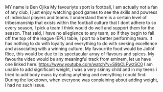 MY name is Ben Ojika
My favouriyte sport is football, I am actually not a fan of any club, I just enjoy watching good games to see the skills and powress of individual players and teams.
I understand there is a certain level of tribesmanship that exists within the football culture that I dont adhere to so every season, I pick a team I think would do well and support them for the season.
That said, I have no allegience to any team, so if they begin to fall off the top of the league (EPL) table, I port to a better performing team.
It has nothing to do with loyalty and everything to do with seeking excellence and associating with a winning culture.
My favourrite food would be Jollof Rice, this would be due to its spectacular array of flavours and spices.
My favourite video would be any meaningful track from eminem, let us have one linked here: https://www.youtube.com/watch?v=S9bCLPwzSC0
I am unable to add significant weight, i was a very skinny child and in my teens i tried to add body mass by eating anything and everything i could find. During the lockdown, when everyone was conplaining about adding weight, i had no such issue.
